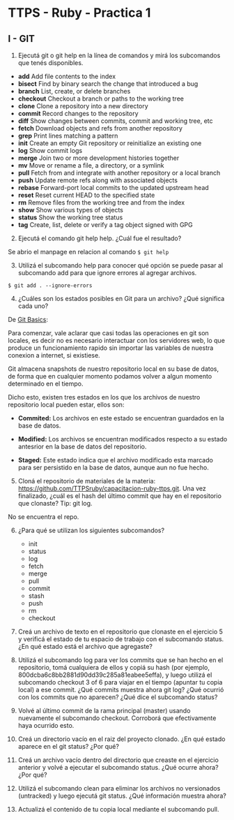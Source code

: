 # TTPS - Ruby - Practica 1 #

## I - GIT ##

1. Ejecutá git o git help en la línea de comandos y mirá los
   subcomandos que tenés disponibles.

 -  **add**        Add file contents to the index
 -  **bisect**     Find by binary search the change that introduced a bug
 -  **branch**     List, create, or delete branches
 -  **checkout**   Checkout a branch or paths to the working tree
 -  **clone**      Clone a repository into a new directory
 -  **commit**     Record changes to the repository
 -  **diff**       Show changes between commits, commit and working tree, etc
 -  **fetch**      Download objects and refs from another repository
 -  **grep**       Print lines matching a pattern
 -  **init**       Create an empty Git repository or reinitialize an existing one
 -  **log**        Show commit logs
 -  **merge**      Join two or more development histories together
 -  **mv**         Move or rename a file, a directory, or a symlink
 -  **pull**       Fetch from and integrate with another repository or a local branch
 -  **push**       Update remote refs along with associated objects
 -  **rebase**     Forward-port local commits to the updated upstream head
 -  **reset**      Reset current HEAD to the specified state
 -  **rm**         Remove files from the working tree and from the index
 -  **show**       Show various types of objects
 -  **status**     Show the working tree status
 -  **tag**        Create, list, delete or verify a tag object signed with GPG


2. Ejecutá el comando git help help. ¿Cuál fue el resultado?

Se abrio el manpage en relacion al comando `$ git help`

3. Utilizá el subcomando help para conocer qué opción se puede pasar
   al subcomando add para que ignore errores al agregar archivos.

`$ git add . --ignore-errors`

4. ¿Cuáles son los estados posibles en Git para un archivo? ¿Qué
   significa cada uno?
   
De [Git Basics](https://git-scm.com/book/id/v2/Getting-Started-Git-Basics):

Para comenzar, vale aclarar que casi todas las operaciones en git son
locales, es decir no es necesario interactuar con los servidores web,
lo que produce un funcionamiento rapido sin importar las variables de
nuestra conexion a internet, si existiese.

Git almacena snapshots de nuestro repositorio local en su base de
datos, de forma que en cualquier momento podamos volver a algun
momento determinado en el tiempo.

Dicho esto, existen tres estados en los que los archivos de nuestro
repositorio local pueden estar, ellos son:

- **Commited:** Los archivos en este estado se encuentran guardados en la
  base de datos.
  
- **Modified:** Los archivos se encuentran modificados respecto a su
  estado antesrior en la base de datos del repositorio.
  
- **Staged:** Este estado indica que el archivo modificado esta
  marcado para ser persistido en la base de datos, aunque aun no fue
  hecho.
  
5. Cloná el repositorio de materiales de la materia:
   https://github.com/TTPSruby/capacitacion-ruby-ttps.git.  Una vez
   finalizado, ¿cuál es el hash del último commit que hay en el
   repositorio que clonaste?  Tip: git log.
   
No se encuentra el repo.


6. ¿Para qué se utilizan los siguientes subcomandos?
   - init
   - status
   - log
   - fetch
   - merge
   - pull
   - commit
   - stash
   - push
   - rm
   - checkout

7. Creá un archivo de texto en el repositorio que clonaste en el
   ejercicio 5 y verificá el estado de tu espacio de trabajo con el
   subcomando status. ¿En qué estado está el archivo que agregaste?


8. Utilizá el subcomando log para ver los commits que se han hecho en
   el repositorio, tomá cualquiera de ellos y copiá su hash (por ejemplo,
   800dcba6c8bb2881d90dd39c285a81eabee5effa), y luego utilizá el
   subcomando checkout 3 of 6 para viajar en el tiempo (apuntar tu copia
   local) a ese commit. ¿Qué commits muestra ahora git log? ¿Qué ocurrió
   con los commits que no aparecen? ¿Qué dice el subcomando status?
   
   
9. Volvé al último commit de la rama principal (master) usando
   nuevamente el subcomando checkout. Corroborá que efectivamente haya
   ocurrido esto.


10. Creá un directorio vacío en el raiz del proyecto clonado. ¿En qué
    estado aparece en el git status? ¿Por qué?
    
    
11. Creá un archivo vacío dentro del directorio que creaste en el
    ejercicio anterior y volvé a ejecutar el subcomando status. ¿Qué
    ocurre ahora? ¿Por qué?
    
    
12. Utilizá el subcomando clean para eliminar los archivos no
    versionados (untracked) y luego ejecutá git status. ¿Qué información
    muestra ahora?
    
    
13. Actualizá el contenido de tu copia local mediante el subcomando
    pull.
